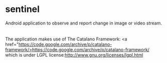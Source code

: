 # sentinel
Android application to observe and report change in image or video stream.
<br><br><br>
The application makes use of The Catalano Framework:
<a href="https://code.google.com/archive/p/catalano-framework/>https://code.google.com/archive/p/catalano-framework/</a><br>
which is under LGPL license:<a href="http://www.gnu.org/licenses/lgpl.html">http://www.gnu.org/licenses/lgpl.html</a>
